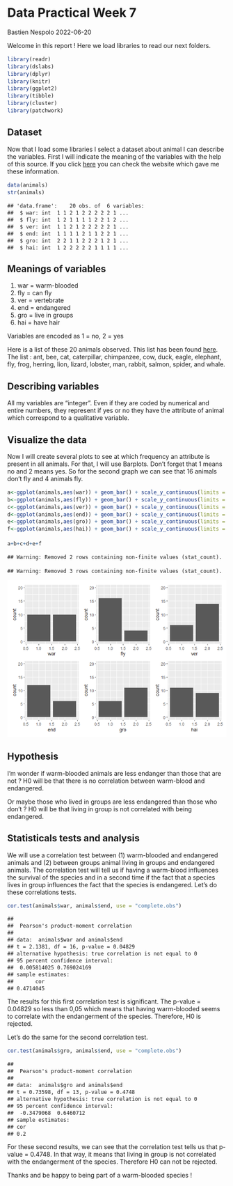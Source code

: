 Data Practical Week 7
================
Bastien Nespolo
2022-06-20

Welcome in this report ! Here we load libraries to read our next
folders.

``` r
library(readr)
library(dslabs)
library(dplyr)
library(knitr)
library(ggplot2)
library(tibble)
library(cluster)
library(patchwork)
```

## Dataset

Now that I load some libraries I select a dataset about animal I can
describe the variables. First I will indicate the meaning of the
variables with the help of this source. If you click
[here](https://stat.ethz.ch/R-manual/R-devel/library/cluster/html/animals.html)
you can check the website which gave me these information.

``` r
data(animals)
str(animals)
```

    ## 'data.frame':    20 obs. of  6 variables:
    ##  $ war: int  1 1 2 1 2 2 2 2 2 1 ...
    ##  $ fly: int  1 2 1 1 1 1 2 2 1 2 ...
    ##  $ ver: int  1 1 2 1 2 2 2 2 2 1 ...
    ##  $ end: int  1 1 1 1 2 1 1 2 2 1 ...
    ##  $ gro: int  2 2 1 1 2 2 2 1 2 1 ...
    ##  $ hai: int  1 2 2 2 2 2 1 1 1 1 ...

## Meanings of variables

1.  war = warm-blooded
2.  fly = can fly
3.  ver = vertebrate
4.  end = endangered
5.  gro = live in groups
6.  hai = have hair

Variables are encoded as 1 = no, 2 = yes

Here is a list of these 20 animals observed. This list has been found
[here](http://www.ru.ac.bd/stat/wp-content/uploads/sites/25/2019/03/503_09_Kaufman_Finding-Groups-in-Data-An-Introduction-to-Cluster-Analysis.pdf).
The list : ant, bee, cat, caterpillar, chimpanzee, cow, duck, eagle,
elephant, fly, frog, herring, lion, lizard, lobster, man, rabbit,
salmon, spider, and whale.

## Describing variables

All my variables are “integer”. Even if they are coded by numerical and
entire numbers, they represent if yes or no they have the attribute of
animal which correspond to a qualitative variable.

## Visualize the data

Now I will create several plots to see at which frequency an attribute
is present in all animals. For that, I will use Barplots. Don’t forget
that 1 means no and 2 means yes. So for the second graph we can see that
16 animals don’t fly and 4 animals fly.

``` r
a<-ggplot(animals,aes(war)) + geom_bar() + scale_y_continuous(limits = c(0, 20))
b<-ggplot(animals,aes(fly)) + geom_bar() + scale_y_continuous(limits = c(0, 20))
c<-ggplot(animals,aes(ver)) + geom_bar() + scale_y_continuous(limits = c(0, 20))
d<-ggplot(animals,aes(end)) + geom_bar() + scale_y_continuous(limits = c(0, 20))
e<-ggplot(animals,aes(gro)) + geom_bar() + scale_y_continuous(limits = c(0, 20))
f<-ggplot(animals,aes(hai)) + geom_bar() + scale_y_continuous(limits = c(0, 20))

a+b+c+d+e+f
```

    ## Warning: Removed 2 rows containing non-finite values (stat_count).

    ## Warning: Removed 3 rows containing non-finite values (stat_count).

![](week-7_files/figure-gfm/barplot%20frequency%20of%20attributes-1.png)<!-- -->

## Hypothesis

I’m wonder if warm-blooded animals are less endanger than those that are
not ? H0 will be that there is no correlation between warm-blood and
endangered.

Or maybe those who lived in groups are less endangered than those who
don’t ? H0 will be that living in group is not correlated with being
endangered.

## Statisticals tests and analysis

We will use a correlation test between (1) warm-blooded and endangered
animals and (2) between groups animal living in groups and endangered
animals. The correlation test will tell us if having a warm-blood
influences the survival of the species and in a second time if the fact
that a species lives in group influences the fact that the species is
endangered. Let’s do these correlations tests.

``` r
cor.test(animals$war, animals$end, use = "complete.obs")
```

    ## 
    ##  Pearson's product-moment correlation
    ## 
    ## data:  animals$war and animals$end
    ## t = 2.1381, df = 16, p-value = 0.04829
    ## alternative hypothesis: true correlation is not equal to 0
    ## 95 percent confidence interval:
    ##  0.005814025 0.769024169
    ## sample estimates:
    ##       cor 
    ## 0.4714045

The results for this first correlation test is significant. The p-value
= 0.04829 so less than 0,05 which means that having warm-blooded seems
to correlate with the endangerment of the species. Therefore, H0 is
rejected.

Let’s do the same for the second correlation test.

``` r
cor.test(animals$gro, animals$end, use = "complete.obs")
```

    ## 
    ##  Pearson's product-moment correlation
    ## 
    ## data:  animals$gro and animals$end
    ## t = 0.73598, df = 13, p-value = 0.4748
    ## alternative hypothesis: true correlation is not equal to 0
    ## 95 percent confidence interval:
    ##  -0.3479068  0.6460712
    ## sample estimates:
    ## cor 
    ## 0.2

For these second results, we can see that the correlation test tells us
that p-value = 0.4748. In that way, it means that living in group is not
correlated with the endangerment of the species. Therefore H0 can not be
rejected.

Thanks and be happy to being part of a warm-blooded species !

